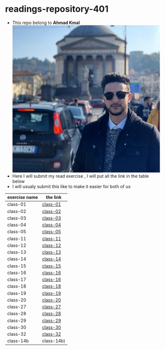 # readings-repository-401
* This repo belong to **Ahmad Kmal**
![ahmad kmal](76638483_10219918505896882_4825513838591868928_n.jpg)
* Here I will submit my read exercise , I will put all the link in the table below 
* I will usualy submit this like to make it easier for both of us 


|exercise name | the link     | 
|--------------|--------------|
|class-01      | [class-01](https://401-advanced-javascript-ahmadkmal.github.io/readings-repository/class01)            |
|class-02      |  [class-02](https://401-advanced-javascript-ahmadkmal.github.io/readings-repository/class02)           |
|class-03      |  [class-03](https://401-advanced-javascript-ahmadkmal.github.io/readings-repository/class03)           |
|class-04      |  [class-04](https://401-advanced-javascript-ahmadkmal.github.io/readings-repository/class04)           |
|class-05      |  [class-05](https://401-advanced-javascript-ahmadkmal.github.io/readings-repository/class05)           |
|class-11      |  [class-11](https://401-advanced-javascript-ahmadkmal.github.io/readings-repository/class11)           |
|class-12      |  [class-12](https://401-advanced-javascript-ahmadkmal.github.io/readings-repository/class12)           |
|class-13      |  [class-13](https://401-advanced-javascript-ahmadkmal.github.io/readings-repository/class13)           |
|class-14      |  [class-14](https://401-advanced-javascript-ahmadkmal.github.io/readings-repository/class14)           |  
|class-15      |  [class-15](https://401-advanced-javascript-ahmadkmal.github.io/readings-repository/class15)           |
|class-16      |  [class-16](https://401-advanced-javascript-ahmadkmal.github.io/readings-repository/class16)           |
|class-17      |  [class-16](https://401-advanced-javascript-ahmadkmal.github.io/readings-repository/class17)           |
|class-18      |  [class-18](https://401-advanced-javascript-ahmadkmal.github.io/readings-repository/class18)           |
|class-19      |  [class-19](https://401-advanced-javascript-ahmadkmal.github.io/readings-repository/class19)           |
|class-20      |  [class-20](https://401-advanced-javascript-ahmadkmal.github.io/readings-repository/class20)           |
|class-27      |  [class-27](https://401-advanced-javascript-ahmadkmal.github.io/readings-repository/class27)           |
|class-28      |  [class-28](https://401-advanced-javascript-ahmadkmal.github.io/readings-repository/class28)           |
|class-29      |  [class-29](https://401-advanced-javascript-ahmadkmal.github.io/readings-repository/class29)           |
|class-30      |  [class-30](https://401-advanced-javascript-ahmadkmal.github.io/readings-repository/class30)           |
|class-32      |  [class-32](https://401-advanced-javascript-ahmadkmal.github.io/readings-repository/class32)           |
|class-14b      |  class-14b)           | 
